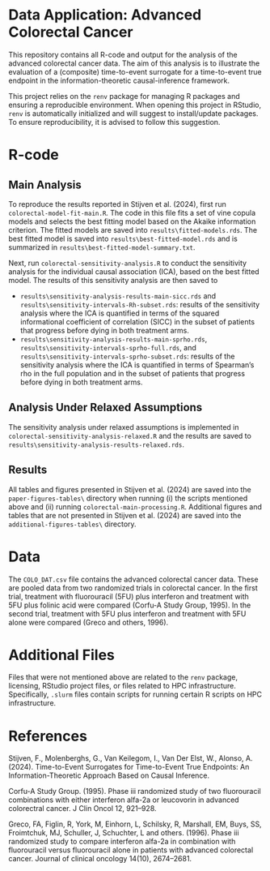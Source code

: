 
<!-- README.md is generated from README.Rmd. Please edit that file -->

# Data Application: Advanced Colorectal Cancer

<!-- badges: start -->
<!-- badges: end -->

This repository contains all R-code and output for the analysis of the
advanced colorectal cancer data. The aim of this analysis is to
illustrate the evaluation of a (composite) time-to-event surrogate for a
time-to-event true endpoint in the information-theoretic
causal-inference framework.

This project relies on the `renv` package for managing R packages and
ensuring a reproducible environment. When opening this project in
RStudio, `renv` is automatically initialized and will suggest to
install/update packages. To ensure reproducibility, it is advised to
follow this suggestion.

# R-code

## Main Analysis

To reproduce the results reported in Stijven et al. (2024), first run
`colorectal-model-fit-main.R`. The code in this file fits a set of vine
copula models and selects the best fitting model based on the Akaike
information criterion. The fitted models are saved into
`results\fitted-models.rds`. The best fitted model is saved into
`results\best-fitted-model.rds` and is summarized in
`results\best-fitted-model-summary.txt`.

Next, run `colorectal-sensitivity-analysis.R` to conduct the sensitivity
analysis for the individual causal association (ICA), based on the best
fitted model. The results of this sensitivity analysis are then saved to

- `results\sensitivity-analysis-results-main-sicc.rds` and
  `results\sensitivity-intervals-Rh-subset.rds`: results of the
  sensitivity analysis where the ICA is quantified in terms of the
  squared informational coefficient of correlation (SICC) in the subset
  of patients that progress before dying in both treatment arms.
- `results\sensitivity-analysis-results-main-sprho.rds`,
  `results\sensitivity-intervals-sprho-full.rds`, and
  `results\sensitivity-intervals-sprho-subset.rds`: results of the
  sensitivity analysis where the ICA is quantified in terms of
  Spearman’s rho in the full population and in the subset of patients
  that progress before dying in both treatment arms.

## Analysis Under Relaxed Assumptions

The sensitivity analysis under relaxed assumptions is implemented in
`colorectal-sensitivity-analysis-relaxed.R` and the results are saved to
`results\sensitivity-analysis-results-relaxed.rds`.

## Results

All tables and figures presented in Stijven et al. (2024) are saved into
the `paper-figures-tables\` directory when running (i) the scripts
mentioned above and (ii) running `colorectal-main-processing.R`.
Additional figures and tables that are not presented in Stijven et
al. (2024) are saved into the `additional-figures-tables\` directory.

# Data

The `COLO_DAT.csv` file contains the advanced colorectal cancer data.
These are pooled data from two randomized trials in colorectal cancer.
In the first trial, treatment with fluorouracil (5FU) plus interferon
and treatment with 5FU plus folinic acid were compared (Corfu-A Study
Group, 1995). In the second trial, treatment with 5FU plus interferon
and treatment with 5FU alone were compared (Greco and others, 1996).

# Additional Files

Files that were not mentioned above are related to the `renv` package,
licensing, RStudio project files, or files related to HPC
infrastructure. Specifically, `.slurm` files contain scripts for running
certain R scripts on HPC infrastructure.

# References

Stijven, F., Molenberghs, G., Van Keilegom, I., Van Der Elst, W.,
Alonso, A. (2024). Time-to-Event Surrogates for Time-to-Event True
Endpoints: An Information-Theoretic Approach Based on Causal Inference.

Corfu-A Study Group. (1995). Phase iii randomized study of two
fluorouracil combinations with either interferon alfa-2a or leucovorin
in advanced colorectral cancer. J Clin Oncol 12, 921–928.

Greco, FA, Figlin, R, York, M, Einhorn, L, Schilsky, R, Marshall, EM,
Buys, SS, Froimtchuk, MJ, Schuller, J, Schuchter, L and others. (1996).
Phase iii randomized study to compare interferon alfa-2a in combination
with fluorouracil versus fluorouracil alone in patients with advanced
colorectal cancer. Journal of clinical oncology 14(10), 2674–2681.
